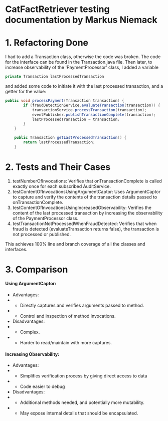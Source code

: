 # CatFactRetriever testing documentation by Markus Niemack

# 1. Refactoring Done
I had to add a Transaction class, otherwise the code was broken. The code for the interface can be found in the Transaction.java file. Then later,
to increase observability of the 'PaymentProcessor' class, I added a variable 
```java 
private Transaction lastProcessedTransaction
```
and added some code to initiate it with the last processed transaction, and a getter for the value:

```java
public void processPayment(Transaction transaction) {
        if (fraudDetectionService.evaluateTransaction(transaction)) {
            transactionService.processTransaction(transaction);
            eventPublisher.publishTransactionComplete(transaction);
            lastProcessedTransaction = transaction;
        }
    }

    public Transaction getLastProcessedTransaction() {
        return lastProcessedTransaction;
    }
```

# 2. Tests and Their Cases
1. testNumberOfInvocations: Verifies that onTransactionComplete is called exactly once for each subscribed AuditService.
2. testContentOfInvocationsUsingArgumentCaptor: Uses ArgumentCaptor to capture and verify the contents of the transaction details passed to onTransactionComplete.
3. testContentOfInvocationsUsingIncreasedObservability: Verifies the content of the last processed transaction by increasing the observability of the PaymentProcessor class.
4. testTransactionNotProcessedWhenFraudDetected: Verifies that when fraud is detected (evaluateTransaction returns false), the transaction is not processed or published.

This achieves 100% line and branch coverage of all the classes and interfaces.
# 3. Comparison

#### Using ArgumentCaptor:
- Advantages:
- - Directly captures and verifies arguments passed to method.
- - Control and inspection of method invocations.
- Disadvantages:
- - Complex.
- - Harder to read/maintain with more captures.


#### Increasing Observability:
- Advantages:
- - Simplifies verification process by giving direct access to data
- - Code easier to debug
- Disadvantages:
- - Additional methods needed, and potentially more mutability.
- - May expose internal details that should be encapsulated.
